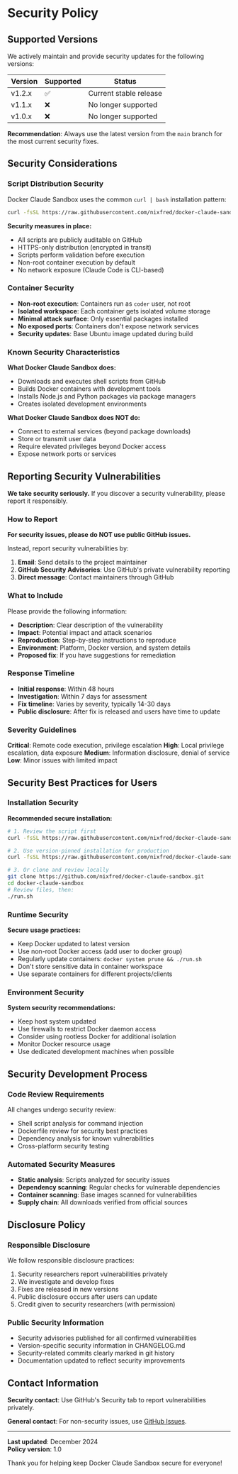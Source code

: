 # Security Policy

## Supported Versions

We actively maintain and provide security updates for the following versions:

| Version | Supported          | Status |
| ------- | ------------------ | ------ |
| v1.2.x  | :white_check_mark: | Current stable release |
| v1.1.x  | :x:                | No longer supported |
| v1.0.x  | :x:                | No longer supported |

**Recommendation**: Always use the latest version from the `main` branch for the most current security fixes.

## Security Considerations

### Script Distribution Security

Docker Claude Sandbox uses the common `curl | bash` installation pattern:
```bash
curl -fsSL https://raw.githubusercontent.com/nixfred/docker-claude-sandbox/main/run.sh | bash
```

**Security measures in place:**
- All scripts are publicly auditable on GitHub
- HTTPS-only distribution (encrypted in transit)
- Scripts perform validation before execution
- Non-root container execution by default
- No network exposure (Claude Code is CLI-based)

### Container Security

- **Non-root execution**: Containers run as `coder` user, not root
- **Isolated workspace**: Each container gets isolated volume storage
- **Minimal attack surface**: Only essential packages installed
- **No exposed ports**: Containers don't expose network services
- **Security updates**: Base Ubuntu image updated during build

### Known Security Characteristics

**What Docker Claude Sandbox does:**
- Downloads and executes shell scripts from GitHub
- Builds Docker containers with development tools
- Installs Node.js and Python packages via package managers
- Creates isolated development environments

**What Docker Claude Sandbox does NOT do:**
- Connect to external services (beyond package downloads)
- Store or transmit user data
- Require elevated privileges beyond Docker access
- Expose network ports or services

## Reporting Security Vulnerabilities

**We take security seriously.** If you discover a security vulnerability, please report it responsibly.

### How to Report

**For security issues, please do NOT use public GitHub issues.**

Instead, report security vulnerabilities by:

1. **Email**: Send details to the project maintainer
2. **GitHub Security Advisories**: Use GitHub's private vulnerability reporting
3. **Direct message**: Contact maintainers through GitHub

### What to Include

Please provide the following information:
- **Description**: Clear description of the vulnerability
- **Impact**: Potential impact and attack scenarios  
- **Reproduction**: Step-by-step instructions to reproduce
- **Environment**: Platform, Docker version, and system details
- **Proposed fix**: If you have suggestions for remediation

### Response Timeline

- **Initial response**: Within 48 hours
- **Investigation**: Within 7 days for assessment
- **Fix timeline**: Varies by severity, typically 14-30 days
- **Public disclosure**: After fix is released and users have time to update

### Severity Guidelines

**Critical**: Remote code execution, privilege escalation
**High**: Local privilege escalation, data exposure
**Medium**: Information disclosure, denial of service
**Low**: Minor issues with limited impact

## Security Best Practices for Users

### Installation Security

**Recommended secure installation:**
```bash
# 1. Review the script first
curl -fsSL https://raw.githubusercontent.com/nixfred/docker-claude-sandbox/main/run.sh | less

# 2. Use version-pinned installation for production
curl -fsSL https://raw.githubusercontent.com/nixfred/docker-claude-sandbox/v1.3.0/run.sh | bash

# 3. Or clone and review locally
git clone https://github.com/nixfred/docker-claude-sandbox.git
cd docker-claude-sandbox
# Review files, then:
./run.sh
```

### Runtime Security

**Secure usage practices:**
- Keep Docker updated to latest version
- Use non-root Docker access (add user to docker group)
- Regularly update containers: `docker system prune && ./run.sh`
- Don't store sensitive data in container workspace
- Use separate containers for different projects/clients

### Environment Security

**System security recommendations:**
- Keep host system updated
- Use firewalls to restrict Docker daemon access
- Consider using rootless Docker for additional isolation
- Monitor Docker resource usage
- Use dedicated development machines when possible

## Security Development Process

### Code Review Requirements

All changes undergo security review:
- Shell script analysis for command injection
- Dockerfile review for security best practices
- Dependency analysis for known vulnerabilities
- Cross-platform security testing

### Automated Security Measures

- **Static analysis**: Scripts analyzed for security issues
- **Dependency scanning**: Regular checks for vulnerable dependencies
- **Container scanning**: Base images scanned for vulnerabilities
- **Supply chain**: All downloads verified from official sources

## Disclosure Policy

### Responsible Disclosure

We follow responsible disclosure practices:
1. Security researchers report vulnerabilities privately
2. We investigate and develop fixes
3. Fixes are released in new versions
4. Public disclosure occurs after users can update
5. Credit given to security researchers (with permission)

### Public Security Information

- Security advisories published for all confirmed vulnerabilities
- Version-specific security information in CHANGELOG.md
- Security-related commits clearly marked in git history
- Documentation updated to reflect security improvements

## Contact Information

**Security contact**: Use GitHub's Security tab to report vulnerabilities privately.

**General contact**: For non-security issues, use [GitHub Issues](https://github.com/nixfred/docker-claude-sandbox/issues).

---

**Last updated**: December 2024  
**Policy version**: 1.0

Thank you for helping keep Docker Claude Sandbox secure for everyone!